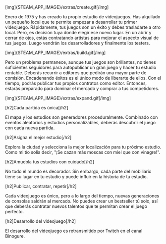 [img]{STEAM_APP_IMAGE}/extras/create.gif[/img]

Enero de 1975 y has creado tu propio estudio de videojuegos. Has alquilado un pequeño local que te permite empezar a desarrollar tu primer videojuego. Rápidamente, tus juegos son un éxito y debes trasladarte a otro local. Pero, es decisión tuya donde elegir ese nuevo lugar. En un abrir y cerrar de ojos, estás contratando artistas para mejorar el aspecto visual de tus juegos. Luego vendrán los desarrolladores y finalmente los testers.

[img]{STEAM_APP_IMAGE}/extras/build.gif[/img]

Pero un problema permanece, aunque tus juegos son brillantes, no tienes suficientes seguidores para autopublicar un gran juego y hacer tu estudio rentable. Deberás recurrir a editores que pedirán una mayor parte de comisión. Encadenando éxitos es el único modo de liberarte de ellos. Con el tiempo, podrás publicar tus propios contratos como editor. Entonces, estarás preparado para dominar el mercado y comprar a tus competidores.

[img]{STEAM_APP_IMAGE}/extras/expand.gif[/img]

[h2]Cada partida es única[/h2]

El mapa y los estudios son generadores proceduralmente. Combinado con eventos aleatorios y estudios personalizables, deberás descubrir el juego con cada nueva partida.

[h2]Asigna el mejor estudio[/h2]

Explora la ciudad y selecciona la mejor localización para tu próximo estudio. Como mi tío solía decir, "¡Se cazan más moscas con miel que con vinagre!".

[h2]Amuebla tus estudios con cuidado[/h2]

No todo el mundo es decorador. Sin embargo, cada parte del mobiliario tiene su lugar en tu estudio y puede influir en la historia de tu estudio.

[h2]Publicar, contratar, repetir[/h2]

Cada videojuego es único, pero a lo largo del tiempo, nuevas generaciones de consolas saldrán al mercado. No puedes crear un bestseller tú solo, así que deberás contratar nuevos talentos que te permitan crear el juego perfecto.

[h2]Desarrollo del videojuego[/h2]

El desarrollo del videojuego es retransmitido por Twitch en el canal Binogure.

